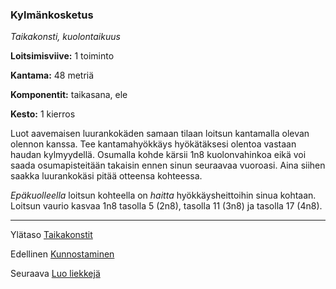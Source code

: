 ### Kylmänkosketus

*Taikakonsti, kuolontaikuus*

**Loitsimisviive:** 1 toiminto

**Kantama:** 48 metriä

**Komponentit:** taikasana, ele

**Kesto:** 1 kierros

Luot aavemaisen luurankokäden samaan tilaan loitsun kantamalla olevan olennon kanssa. Tee kantamahyökkäys hyökätäksesi olentoa vastaan haudan kylmyydellä. Osumalla kohde kärsii 1n8 kuolonvahinkoa eikä voi saada osumapisteitään takaisin ennen sinun seuraavaa vuoroasi. Aina siihen saakka luurankokäsi pitää otteensa kohteessa.

*Epäkuolleella* loitsun kohteella on *haitta* hyökkäysheittoihin sinua kohtaan. Loitsun vaurio kasvaa 1n8 tasolla 5 (2n8), tasolla 11 (3n8) ja tasolla 17 (4n8).

----

Ylätaso [Taikakonstit](0_piirin_taikakonstit)

Edellinen [Kunnostaminen](Kunnostaminen)

Seuraava [Luo liekkejä](Luo_liekkejä)